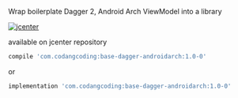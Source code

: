 Wrap boilerplate Dagger 2, Android Arch ViewModel into a library


[ ![jcenter](https://api.bintray.com/packages/ekosuhariyadi/open-source-projects/base-dagger-androidarch/images/download.svg) ](https://bintray.com/ekosuhariyadi/open-source-projects/base-dagger-androidarch/_latestVersion)

available on jcenter repository

```groovy
compile 'com.codangcoding:base-dagger-androidarch:1.0-0'
```

or 
```groovy
implementation 'com.codangcoding:base-dagger-androidarch:1.0-0'
```